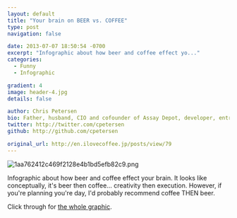 ```yaml
---
layout: default
title: "Your brain on BEER vs. COFFEE"
type: post
navigation: false

date: 2013-07-07 18:50:54 -0700
excerpt: "Infographic about how beer and coffee effect yo..."
categories:
  - Funny
  - Infographic

gradient: 4
image: header-4.jpg
details: false

author: Chris Petersen
bio: Father, husband, CIO and cofounder of Assay Depot, developer, entrepreneur and technologist.
twitter: http://twitter.com/cpetersen
github: http://github.com/cpetersen

original_url: http://en.ilovecoffee.jp/posts/view/79
---
```



  ![1aa762412c469f2128e4b1bd5efb82c9.png](/attachments/1aa762412c469f2128e4b1bd5efb82c9/image.png) 

 Infographic about how beer and coffee effect your brain. It looks like conceptually, it's beer then coffee... creativity then execution. However, if you're planning you're day, I'd probably recommend coffee THEN beer. 

 Click through for  [the whole graphic](http://en.ilovecoffee.jp/posts/view/79).

 
